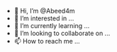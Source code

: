 - 👋 Hi, I’m @Abeed4m
- 👀 I’m interested in ...
- 🌱 I’m currently learning ...
- 💞️ I’m looking to collaborate on ...
- 📫 How to reach me ...

<!---
Abeed4m/Abeed4m is a ✨ special ✨ repository because its `README.md` (this file) appears on your GitHub profile.
You can click the Preview link to take a look at your changes.
--->
